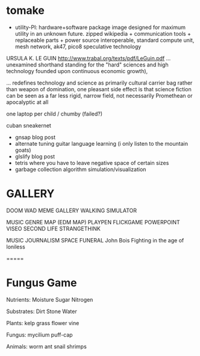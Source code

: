 # tomake

- utility-PI: hardware+software package image designed for maximum utility in an unknown future. zipped wikipedia + communication tools + replaceable parts + power source
interoperable, standard compute unit, mesh network, ak47, pico8
speculative technology 

URSULA K. LE GUIN http://www.trabal.org/texts/pdf/LeGuin.pdf
... unexamined shorthand standing for the "hard" sciences and high technology founded upon continuous economic growth),

 ... redefines technology and science as primarily cultural carrier bag rather than weapon of domination, one pleasant
side effect is that science fiction can be seen as a far less rigid, narrow
field, not necessarily Promethean or apocalyptic at all

one laptop per child / chumby (failed?)

cuban sneakernet 


- gnsap blog post
- alternate tuning guitar language learning    (i only listen to the mountain goats)
- glslify blog post
- tetris where you have to leave negative space of certain sizes
- garbage collection algorithm simulation/visualization

GALLERY
======
DOOM WAD 
MEME GALLERY
WALKING SIMULATOR

MUSIC GENRE MAP
(EDM MAP)
PLAYPEN
FLICKGAME
POWERPOINT
VISEO
SECOND LIFE
STRANGETHINK

MUSIC JOURNALISM
SPACE FUNERAL
John Bois
Fighting in the age of loniless 

=====

Fungus Game
====


Nutrients:
Moisture
Sugar
Nitrogen


Substrates:
Dirt
Stone
Water

Plants:
kelp
grass
flower
vine

Fungus:
mycilium
puff-cap


Animals:
worm
ant
snail
shrimps

